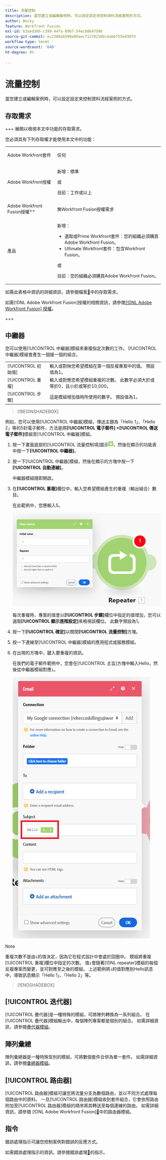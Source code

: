 ```yaml
---
title: 流量控制
description: 當您建立或編輯案例時，可以設定設定來控制資料流經案例的方式。
author: Becky
feature: Workfront Fusion
exl-id: b3aed366-c399-44fa-8967-54ecb8647d96
source-git-commit: ec2388ab509e89aec71278210bc4ab6f55ed38fd
workflow-type: tm+mt
source-wordcount: '640'
ht-degree: 0%

---
```


# 流量控制

當您建立或編輯案例時，可以設定設定來控制資料流經案例的方式。

## 存取需求

+++ 展開以檢視本文中功能的存取需求。

您必須具有下列存取權才能使用本文中的功能：

<table style="table-layout:auto">
 <col> 
 <col> 
 <tbody> 
  <tr> 
   <td role="rowheader">Adobe Workfront套件</td> 
   <td> <p>任何</p> </td> 
  </tr> 
  <tr data-mc-conditions=""> 
   <td role="rowheader">Adobe Workfront授權</td> 
   <td> <p>新增：標準</p><p>或</p><p>目前：工作或以上</p> </td> 
  </tr> 
  <tr> 
   <td role="rowheader">Adobe Workfront Fusion授權**</td> 
   <td>
   <p>無Workfront Fusion授權需求</p>
   </td> 
  </tr> 
  <tr> 
   <td role="rowheader">產品</td> 
   <td>
   <p>新增：</p> <ul><li>選取或Prime Workfront套件：您的組織必須購買Adobe Workfront Fusion。</li><li>Ultimate Workfront套件：包含Workfront Fusion。</li></ul>
   <p>或</p>
   <p>目前：您的組織必須購買Adobe Workfront Fusion。</p>
   </td> 
  </tr>
 </tbody> 
</table>

如需此表格中資訊的詳細資訊，請參閱檔案[&#128279;](/help/workfront-fusion/references/licenses-and-roles/access-level-requirements-in-documentation.md)中的存取需求。

如需[!DNL Adobe Workfront Fusion]授權的相關資訊，請參閱[[!DNL Adobe Workfront Fusion] 授權](/help/workfront-fusion/set-up-and-manage-workfront-fusion/licensing-operations-overview/license-automation-vs-integration.md)。

+++

## 中繼器

您可以使用[!UICONTROL 中繼器]模組來重複指定次數的工作。 [!UICONTROL 中繼器]模組會產生一個接一個的組合。


<table>
    <tr>
        <td>[!UICONTROL 初始值]</td>
        <td>輸入或對映您希望模組在第一個反複專案中的值。 預設值為1。</td>
    </tr>
    <tr>
        <td>[!UICONTROL 重複]</td>
        <td>輸入或對應您希望模組重複的次數。 此數字必須大於或等於0，且小於或等於10,000。</td>
    </tr>
    <tr>
        <td>[!UICONTROL 步驟]</td>
        <td>這是模組增加值時所使用的數字。 預設值為1。</td>
    </tr>
</table>

>[!BEGINSHADEBOX]

例如，您可以使用[!UICONTROL 中繼器]模組，傳送主題為「Hello 1」、「Hello 2」等的5封電子郵件，方法是將&#x200B;**[!UICONTROL 電子郵件] >[!UICONTROL 傳送電子郵件]**&#x200B;模組至[!UICONTROL 中繼器]模組。

1. 按一下畫面底部的[!UICONTROL 流量控制項]圖示![流量控制項圖示](/help/workfront-fusion/references/apps-and-modules/assets/flow-control-icon.gif)，然後在顯示的功能表中按一下&#x200B;**[!UICONTROL 中繼器]**。
1. 按一下[!UICONTROL 中繼器]模組，然後在顯示的方塊中按一下&#x200B;**[!UICONTROL 自動連線]**。

   中繼器模組隨即開啟。

1. 在&#x200B;**[!UICONTROL 重複]**&#x200B;欄位中，輸入您希望模組產生的重複（輸出組合）數目。

   在此範例中，您應輸入5。

   ![中繼器](/help/workfront-fusion/references/apps-and-modules/assets/repeater-2-350x207.png)

   每次重複時，專案的值會以&#x200B;**[!UICONTROL 步驟]**&#x200B;欄位中指定的值增加，您可以選取&#x200B;**[!UICONTROL 顯示進階設定]**&#x200B;來檢視該欄位。 此數字預設為1。

1. 按一下&#x200B;**[!UICONTROL 確定]**&#x200B;以關閉&#x200B;**[!UICONTROL 流量控制]**&#x200B;方塊。

1. 按一下連線至[!UICONTROL 中繼器]模組的應用程式或服務模組。
1. 在出現的方塊中，鍵入要重複的資訊。

   在我們的電子郵件範例中，您會在[!UICONTROL 主旨]方塊中輸入Hello，然後從中繼器模組對應`i`。

   ![中繼器](/help/workfront-fusion/references/apps-and-modules/assets/repeater-3-350x207.png)



>[!NOTE]
>
>重複次數不是由`i`的值決定，因為它在程式設計中會處於回圈中。 模組將重複[!UICONTROL 重複]欄位中指定的次數。 值`i`會隨著[!DNL repeater]模組的每個反複專案而變更，並可對應至之後的模組。 上述範例將`i`的值對應到Hello訊息中，導致訊息顯示「Hello 1」、「Hello 2」等。

>[!ENDSHADEBOX]

## [!UICONTROL 迭代器]

[!UICONTROL 疊代器]是一種特殊的模組，可將陣列轉換為一系列組合。 在[!UICONTROL 疊代器]模組輸出中，每個陣列專案都是個別的組合。 如需詳細資訊，請參閱[疊代器模組](/help/workfront-fusion/references/modules/iterator-module.md)。

## 陣列彙總

陣列彙總器是一種特殊型別的模組，可將數個套件合併為單一套件。 如需詳細資訊，請參閱[彙總器模組](/help/workfront-fusion/references/modules/aggregator-module.md)。

## [!UICONTROL 路由器]

[!UICONTROL 路由器]模組可讓您將流量分支為數個路由，並以不同方式處理每個路由中的資料。 一旦[!UICONTROL 路由器]模組收到套件組合，它會依照路由附加至[!UICONTROL 路由器]模組的順序將其轉送至每個連線的路由。 如需詳細資訊，請參閱 [!DNL Adobe Workfront Fusion][&#128279;](/help/workfront-fusion/create-scenarios/add-modules/router-module.md)中的路由器模組。

## 指令

錯誤處理指示可讓您控制案例對錯誤的反應方式。

如需錯誤處理指示的資訊，請參閱錯誤處理[&#128279;](/help/workfront-fusion/references/errors/directives-for-error-handling.md)的指示。

